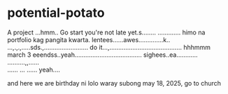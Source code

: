 # potential-potato
A project
...hmm..
Go start you're not late yet.s........
.............
himo na portfolio kag pangita kwarta. lentees......awes..............k..
...,.,.,.....sds.,.........................
do it...,.........................................
 hhhmmm march 3 eeendss..yeah......................................
 sighees..ea............
 <br>..........,,......
 <br>......
...
......
 yeah....

 and here we are birthday ni lolo waray subong may 18, 2025, go to church
<!-- I will start today freelancing and VA help meqq....

help me help me helpppp.....

mashed potato
heyy

hello. s.
